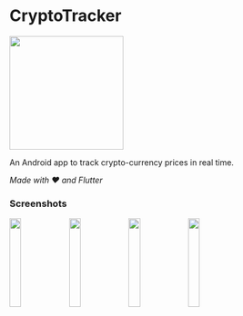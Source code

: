 # CryptoTracker

<img src="https://github.com/judemont/CryptoTracker/assets/96385330/8ea88829-fb4c-4490-99c4-a725ac9669e2" width=200/>


An Android app to track crypto-currency prices in real time.


_Made with ❤️ and Flutter_





### Screenshots

<img src="https://github.com/judemont/CryptoTracker/assets/96385330/e29ceb83-a227-4b56-8c08-7cd97da7d6cf" style="width: 20%;">
<img src="https://github.com/judemont/CryptoTracker/assets/96385330/052df324-e46c-4cb1-b9bf-b2b2aa53806a" style="width: 20%;">
<img src="https://github.com/judemont/CryptoTracker/assets/96385330/660150a1-f368-4c28-be06-a75857f808d0" style="width: 20%;">
<img src="https://github.com/judemont/CryptoTracker/assets/96385330/19f82d99-9c20-46f7-8a5c-128b64339d08" style="width: 20%;">
